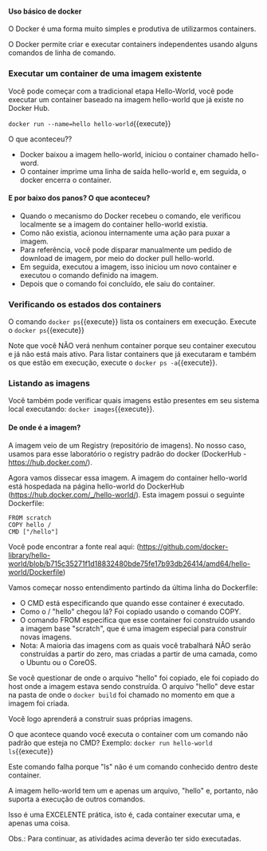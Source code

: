 #### Uso básico de docker


O Docker é uma forma muito simples e produtiva de utilizarmos containers.

O Docker permite criar e executar containers independentes usando alguns comandos de linha de comando.

### Executar um container de uma imagem existente

Você pode começar com a tradicional etapa Hello-World, você pode executar um container baseado na imagem hello-world que já existe no Docker Hub.


`docker run --name=hello hello-world`{{execute}}

O que aconteceu??


  * Docker baixou a imagem hello-world, iniciou o container chamado hello-word.
  * O container imprime uma linha de saída hello-world e, em seguida, o docker encerra o container.



#### E por baixo dos panos? O que aconteceu?

  * Quando o mecanismo do Docker recebeu o comando, ele verificou localmente se a imagem do container hello-world existia.
  * Como não existia, acionou internamente uma ação para puxar a imagem.
  * Para referência, você pode disparar manualmente um pedido de download de imagem, por meio do docker pull hello-world.
  * Em seguida, executou a imagem, isso iniciou um novo container e executou o comando definido na imagem.
  * Depois que o comando foi concluído, ele saiu do container.


### Verificando os estados dos containers

O comando `docker ps`{{execute}} lista os containers em execução. Execute o  `docker ps`{{execute}}

Note que você NÃO verá nenhum container porque seu container executou e já não está mais ativo. Para listar containers que já executaram e também os que estão em execução, execute o  `docker ps -a`{{execute}}.


### Listando as imagens

Você também pode verificar quais imagens estão presentes em seu sistema local executando:  `docker images`{{execute}}.


#### De onde é a imagem?

A imagem veio de um Registry (repositório de imagens). No nosso caso, usamos para esse laboratório o registry padrão do docker (DockerHub - https://hub.docker.com/).  

Agora vamos dissecar essa imagem. A imagem do container hello-world está hospedada na página hello-world do DockerHub (https://hub.docker.com/_/hello-world/). Esta imagem possui o seguinte Dockerfile:

    FROM scratch
    COPY hello /
    CMD ["/hello"]


Você pode encontrar a fonte real aqui: (https://github.com/docker-library/hello-world/blob/b715c35271f1d18832480bde75fe17b93db26414/amd64/hello-world/Dockerfile)


Vamos começar nosso entendimento partindo da última linha do Dockerfile:
  * O CMD está especificando que quando esse container é executado.
  * Como o / "hello" chegou lá? Foi copiado usando o comando COPY.
  * O comando FROM especifica que esse container foi construído usando a imagem base "scratch", que é uma imagem especial para construir novas imagens.
  * Nota: A maioria das imagens com as quais você trabalhará NÃO serão construídas a partir do zero, mas criadas a partir de uma camada, como o Ubuntu ou o CoreOS.


Se você questionar de onde o arquivo "hello" foi copiado, ele foi copiado do host onde a imagem estava sendo construída. O arquivo "hello" deve estar na pasta de onde o `docker build` foi chamado no momento em que a imagem foi criada.

Você logo aprenderá a construir suas próprias imagens.


O que acontece quando você executa o container com um comando não padrão que esteja no CMD? Exemplo: `docker run hello-world ls`{{execute}}


Este comando falha porque "ls" não é um comando conhecido dentro deste container.

A imagem hello-world tem um e apenas um arquivo, "hello" e, portanto, não suporta a execução de outros comandos.

Isso é uma EXCELENTE prática, isto é, cada container executar uma, e apenas uma coisa.


Obs.: Para continuar, as atividades acima deverão ter sido executadas.

